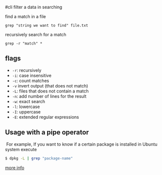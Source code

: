 #cli
filter a data in searching

find a match in a file
```
grep "string we want to find" file.txt
```

recursively search for a match
```
grep -r "match" *
```


## flags
- `-r`: recursively
- `-i`: case insensitive
- `-c`: count matches
- `-v` invert output (that does not match)
- `-L`: files that does not contain a match
- `-n`: add number of lines for the result
- `-w`: exact search
- `-l`: lowercase
- `-I`: uppercase
- `-E`: extended regular expressions

## Usage with a pipe operator
 For example, If you want to know if a certain package is installed in Ubuntu system execute

```bash
$ dpkg -L | grep "package-name"
```

[more info](https://www.digitalocean.com/community/tutorials/grep-command-in-linux-unix)
